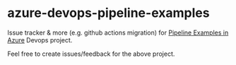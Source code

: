 # azure-devops-pipeline-examples

Issue tracker & more (e.g. github actions migration) for [Pipeline Examples in Azure](https://dev.azure.com/pipeline-examples/overview) Devops project.

Feel free to create issues/feedback for the above project.
